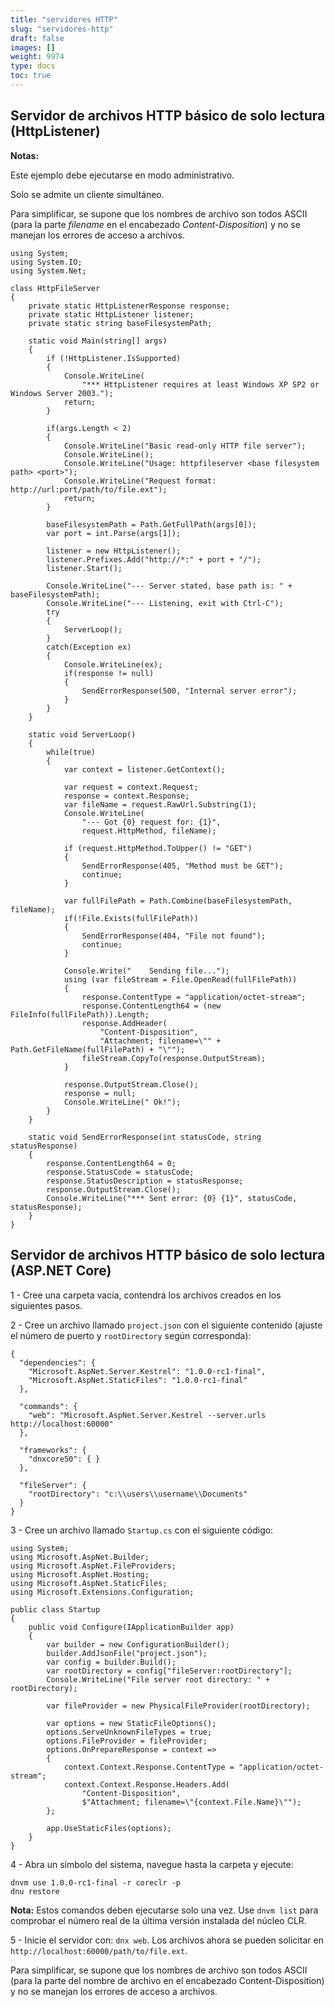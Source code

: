 ```yaml
---
title: "servidores HTTP"
slug: "servidores-http"
draft: false
images: []
weight: 9974
type: docs
toc: true
---
```


## Servidor de archivos HTTP básico de solo lectura (HttpListener)
**Notas:**

Este ejemplo debe ejecutarse en modo administrativo.

Solo se admite un cliente simultáneo.

Para simplificar, se supone que los nombres de archivo son todos ASCII (para la parte _filename_ en el encabezado _Content-Disposition_) y no se manejan los errores de acceso a archivos.


    using System;
    using System.IO;
    using System.Net;

    class HttpFileServer
    {
        private static HttpListenerResponse response;
        private static HttpListener listener;
        private static string baseFilesystemPath;

        static void Main(string[] args)
        {
            if (!HttpListener.IsSupported)
            {
                Console.WriteLine(
                    "*** HttpListener requires at least Windows XP SP2 or Windows Server 2003.");
                return;
            }

            if(args.Length < 2)
            {
                Console.WriteLine("Basic read-only HTTP file server");
                Console.WriteLine();
                Console.WriteLine("Usage: httpfileserver <base filesystem path> <port>");
                Console.WriteLine("Request format: http://url:port/path/to/file.ext");
                return;
            }

            baseFilesystemPath = Path.GetFullPath(args[0]);
            var port = int.Parse(args[1]);

            listener = new HttpListener();
            listener.Prefixes.Add("http://*:" + port + "/");
            listener.Start();

            Console.WriteLine("--- Server stated, base path is: " + baseFilesystemPath);
            Console.WriteLine("--- Listening, exit with Ctrl-C");
            try
            {
                ServerLoop();
            }
            catch(Exception ex)
            {
                Console.WriteLine(ex);
                if(response != null)
                {
                    SendErrorResponse(500, "Internal server error");
                }
            }
        }

        static void ServerLoop()
        {
            while(true)
            {
                var context = listener.GetContext();

                var request = context.Request;
                response = context.Response;
                var fileName = request.RawUrl.Substring(1);
                Console.WriteLine(
                    "--- Got {0} request for: {1}", 
                    request.HttpMethod, fileName);

                if (request.HttpMethod.ToUpper() != "GET")
                {
                    SendErrorResponse(405, "Method must be GET");
                    continue;
                }

                var fullFilePath = Path.Combine(baseFilesystemPath, fileName);
                if(!File.Exists(fullFilePath))
                {
                    SendErrorResponse(404, "File not found");
                    continue;
                }

                Console.Write("    Sending file...");
                using (var fileStream = File.OpenRead(fullFilePath))
                {
                    response.ContentType = "application/octet-stream";
                    response.ContentLength64 = (new FileInfo(fullFilePath)).Length;
                    response.AddHeader(
                        "Content-Disposition",
                        "Attachment; filename=\"" + Path.GetFileName(fullFilePath) + "\"");
                    fileStream.CopyTo(response.OutputStream);
                }

                response.OutputStream.Close();
                response = null;
                Console.WriteLine(" Ok!");
            }
        }

        static void SendErrorResponse(int statusCode, string statusResponse)
        {
            response.ContentLength64 = 0;
            response.StatusCode = statusCode;
            response.StatusDescription = statusResponse;
            response.OutputStream.Close();
            Console.WriteLine("*** Sent error: {0} {1}", statusCode, statusResponse);
        }
    }

## Servidor de archivos HTTP básico de solo lectura (ASP.NET Core)
1 - Cree una carpeta vacía, contendrá los archivos creados en los siguientes pasos.

2 - Cree un archivo llamado `project.json` con el siguiente contenido (ajuste el número de puerto y `rootDirectory` según corresponda):

    {
      "dependencies": {
        "Microsoft.AspNet.Server.Kestrel": "1.0.0-rc1-final",
        "Microsoft.AspNet.StaticFiles": "1.0.0-rc1-final"
      },
    
      "commands": {
        "web": "Microsoft.AspNet.Server.Kestrel --server.urls http://localhost:60000"
      },
    
      "frameworks": {
        "dnxcore50": { }
      },
    
      "fileServer": {
        "rootDirectory": "c:\\users\\username\\Documents" 
      }
    }

3 - Cree un archivo llamado `Startup.cs` con el siguiente código:

    using System;
    using Microsoft.AspNet.Builder;
    using Microsoft.AspNet.FileProviders;
    using Microsoft.AspNet.Hosting;
    using Microsoft.AspNet.StaticFiles;
    using Microsoft.Extensions.Configuration;

    public class Startup
    {
        public void Configure(IApplicationBuilder app)
        {
            var builder = new ConfigurationBuilder();
            builder.AddJsonFile("project.json");
            var config = builder.Build();
            var rootDirectory = config["fileServer:rootDirectory"];
            Console.WriteLine("File server root directory: " + rootDirectory);

            var fileProvider = new PhysicalFileProvider(rootDirectory);

            var options = new StaticFileOptions();
            options.ServeUnknownFileTypes = true;
            options.FileProvider = fileProvider;
            options.OnPrepareResponse = context =>
            {
                context.Context.Response.ContentType = "application/octet-stream";
                context.Context.Response.Headers.Add(
                    "Content-Disposition",
                    $"Attachment; filename=\"{context.File.Name}\"");
            };
            
            app.UseStaticFiles(options);
        }
    }

4 - Abra un símbolo del sistema, navegue hasta la carpeta y ejecute:

    dnvm use 1.0.0-rc1-final -r coreclr -p
    dnu restore

**Nota:**
Estos comandos deben ejecutarse solo una vez.
Use `dnvm list` para comprobar el número real de la última versión instalada del núcleo CLR.

5 - Inicie el servidor con: `dnx web`. Los archivos ahora se pueden solicitar en `http://localhost:60000/path/to/file.ext`.

Para simplificar, se supone que los nombres de archivo son todos ASCII (para la parte del nombre de archivo en el encabezado Content-Disposition) y no se manejan los errores de acceso a archivos.


